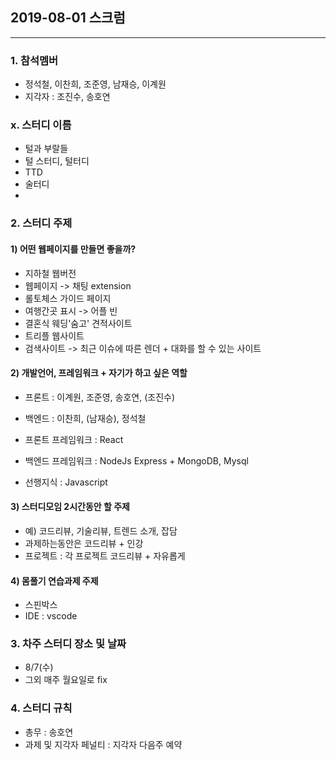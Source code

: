 ## 2019-08-01 스크럼
----

### 1. 참석멤버
- 정석철, 이찬희, 조준영, 남재승, 이계원
- 지각자 : 조진수, 송호연

### x. 스터디 이름
- 털과 부랄들
- 털 스터디, 털터디
- TTD
- 술터디
- 

### 2. 스터디 주제
#### 1) 어떤 웹페이지를 만들면 좋을까?
- 지하철 웹버전
- 웹페이지 -> 채팅 extension
- 롤토체스 가이드 페이지
- 여행간곳 표시 -> 어플 빈
- 결혼식 웨딩'숨고' 견적사이트
- 트리플 웹사이트
- 검색사이트 -> 최근 이슈에 따른 렌더 + 대화를 할 수 있는 사이트

#### 2) 개발언어, 프레임워크 + 자기가 하고 싶은 역할
- 프론트 : 이계원, 조준영, 송호연, (조진수)
- 백엔드 : 이찬희, (남재승), 정석철

- 프론트 프레임워크 : React
- 백엔드 프레임워크 : NodeJs Express + MongoDB, Mysql 
- 선행지식 : Javascript

#### 3) 스터디모임 2시간동안 할 주제
- 예) 코드리뷰, 기술리뷰, 트렌드 소개, 잡담
- 과제하는동안은 코드리뷰 + 인강
- 프로젝트 : 각 프로젝트 코드리뷰 + 자유롭게

#### 4) 몸풀기 연습과제 주제
- 스핀박스
- IDE : vscode

### 3. 차주 스터디 장소 및 날짜
- 8/7(수)
- 그외 매주 월요일로 fix

### 4. 스터디 규칙
- 총무 : 송호연
- 과제 및 지각자 페널티 : 지각자 다음주 예약
